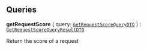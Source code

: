 

## Queries

  
<article>

**getRequestScore** ( query: [`GetRequestScoreQueryDTO`](#get-request-score-query) ) : [`GetRequestScoreQueryResultDTO`](#get-request-score-query) <br/> 

Return the score of a request

</article>

